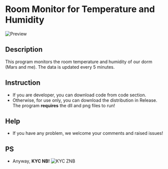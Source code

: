 # Room Monitor for Temperature and Humidity
![Preview](http://marstanjx.com/img/roommonitor.png)
## Description 
This program monitors the room temperature and humidity of our dorm (Mars and me). The data is updated every 5 minutes.
## Instruction
* If you are developer, you can download code from code section.
* Otherwise, for use only, you can download the distribution in Release. The program **requires** the dll and png files to run!
## Help
* If you have any problem, we welcome your comments and raised issues!
## PS
* Anyway, **KYC NB!**
![KYC ZNB](http://marstanjx.com/img/kong.jpg)
